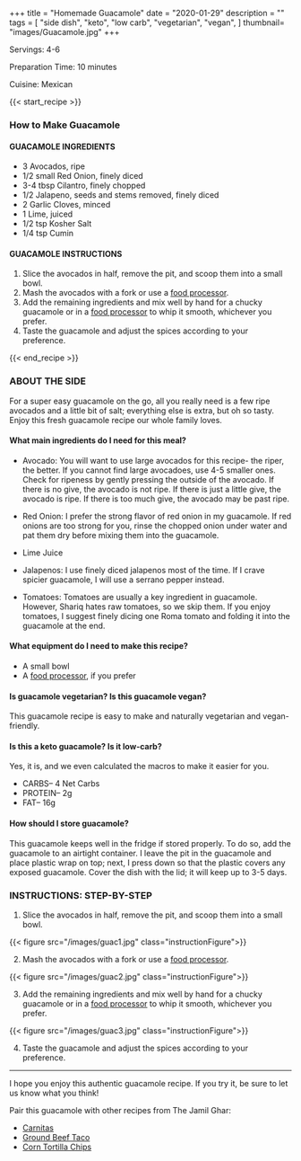 +++
title = "Homemade Guacamole"
date = "2020-01-29"
description = ""
tags = [
    "side dish",
    "keto",
    "low carb",
    "vegetarian",
    "vegan",
]
thumbnail= "images/Guacamole.jpg"
+++

Servings: 4-6 <!--more-->

Preparation Time: 10 minutes 

Cuisine: Mexican

{{< start_recipe >}}

### How to Make Guacamole 

#### GUACAMOLE INGREDIENTS 

* 3 Avocados, ripe
* 1/2 small Red Onion, finely diced
* 3-4 tbsp Cilantro, finely chopped
* 1/2 Jalapeno, seeds and stems removed, finely diced
* 2 Garlic Cloves, minced
* 1 Lime, juiced
* 1/2 tsp Kosher Salt 
* 1/4 tsp Cumin 

#### GUACAMOLE INSTRUCTIONS 

1. Slice the avocados in half, remove the pit, and scoop them into a small bowl. 
2. Mash the avocados with a fork or use a [food processor](https://amzn.to/3lamLSe). 
3. Add the remaining ingredients and mix well by hand for a chucky guacamole or in a [food processor](https://amzn.to/3lamLSe) to whip it smooth, whichever you prefer.  
4. Taste the guacamole and adjust the spices according to your preference. 

{{< end_recipe >}}

### ABOUT THE SIDE 

For a super easy guacamole on the go, all you really need is a few ripe avocados and a little bit of salt; everything else is extra, but oh so tasty. Enjoy this fresh guacamole recipe our whole family loves. 

#### What main ingredients do I need for this meal?

* Avocado: You will want to use large avocados for this recipe- the riper, the better. If you cannot find large avocadoes, use 4-5 smaller ones. Check for ripeness by gently pressing the outside of the avocado. If there is no give, the avocado is not ripe. If there is just a little give, the avocado is ripe. If there is too much give, the avocado may be past ripe. 

* Red Onion: I prefer the strong flavor of red onion in my guacamole. If red onions are too strong for you, rinse the chopped onion under water and pat them dry before mixing them into the guacamole. 

* Lime Juice 

* Jalapenos: I use finely diced jalapenos most of the time. If I crave spicier guacamole, I will use a serrano pepper instead. 

* Tomatoes: Tomatoes are usually a key ingredient in guacamole. However, Shariq hates raw tomatoes, so we skip them. If you enjoy tomatoes, I suggest finely dicing one Roma tomato and folding it into the guacamole at the end. 

#### What equipment do I need to make this recipe?

* A small bowl 
* A [food processor](https://amzn.to/3lamLSe), if you prefer 

#### Is guacamole vegetarian? Is this guacamole vegan?

This guacamole recipe is easy to make and naturally vegetarian and vegan-friendly. 

#### Is this a keto guacamole? Is it low-carb? 

Yes, it is, and we even calculated the macros to make it easier for you.

* CARBS– 4 Net Carbs
* PROTEIN– 2g
* FAT– 16g 

#### How should I store guacamole?

This guacamole keeps well in the fridge if stored properly. To do so, add the guacamole to an airtight container. I leave the pit in the guacamole and place plastic wrap on top; next, I press down so that the plastic covers any exposed guacamole. Cover the dish with the lid; it will keep up to 3-5 days.

 ### INSTRUCTIONS: STEP-BY-STEP

1. Slice the avocados in half, remove the pit, and scoop them into a small bowl. 

{{< figure src="/images/guac1.jpg" class="instructionFigure">}}

2. Mash the avocados with a fork or use a [food processor](https://amzn.to/3lamLSe). 

{{< figure src="/images/guac2.jpg" class="instructionFigure">}}

3. Add the remaining ingredients and mix well by hand for a chucky guacamole or in a [food processor](https://amzn.to/3lamLSe) to whip it smooth, whichever you prefer.  

{{< figure src="/images/guac3.jpg" class="instructionFigure">}}

4. Taste the guacamole and adjust the spices according to your preference. 

----

I hope you enjoy this authentic guacamole recipe. If you try it, be sure to let us know what you think!

Pair this guacamole with other recipes from The Jamil Ghar:

* [Carnitas](https://www.jamilghar.com/recipe/carnitas/)
* [Ground Beef Taco](https://www.jamilghar.com/recipe/ground_beef_taco/)
* [Corn Tortilla Chips](https://www.jamilghar.com/recipe/homemade_corn_tortilla_chips/)
